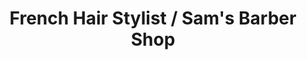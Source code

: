 ---
title: "French Hair Stylist / Sam's Barber Shop"
url: /toronto/french-hair-stylist-sams-barber-shop/
shop: hairdresser
---